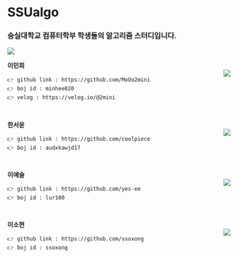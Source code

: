 # SSUalgo

### 숭실대학교 컴퓨터학부 학생들의 알고리즘 스터디입니다.
<img src="https://img.shields.io/badge/c++-00599C?style=flat-square&logo=c%2B%2B&logoColor=white"/></a>

**이민희**   
<img align='right' src="http://mazassumnida.wtf/api/v2/generate_badge?boj=minhee020">
```
👉 github link : https://github.com/MoOo2mini    
👉 boj id : minhee020 
👉 velog : https://velog.io/@2mini   
```
#     
**한서윤**   
<img align='right' src="http://mazassumnida.wtf/api/v2/generate_badge?boj=audxkawjd17">

```
👉 github link : https://github.com/coolpiece
👉 boj id : audxkawjd17
```
# 
**이예슬**   
<img align='right' src="http://mazassumnida.wtf/api/v2/generate_badge?boj=lur100">

```
👉 github link : https://github.com/yes-ee
👉 boj id : lur100
```
# 
**이소현**   
<img align='right' src="http://mazassumnida.wtf/api/v2/generate_badge?boj=ssoxong">

```
👉 github link : https://github.com/ssoxong
👉 boj id : ssoxong
```
#